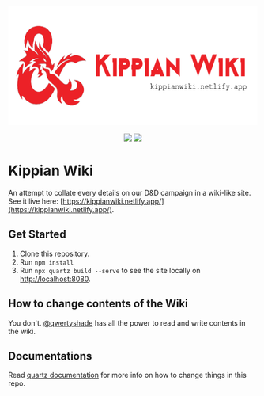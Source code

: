 <p align="center">
  <a href="https://kippianwiki.netlify.app/" target="_blank" rel="noopener noreferrer">
    <img height="240" src="./quartz/static/kippian-og-image-bg.png" alt="Kippian Wiki Logo">
  </a>
</p>
<p align="center">
    <a href="https://app.netlify.com/sites/kippianwiki/deploys" style="text-decoration: none;">
        <img src="https://api.netlify.com/api/v1/badges/57f68a44-afc5-4f4e-929b-97ce59a40a86/deploy-status"/>
    </a>
    <a href="https://github.com/blackraspberryyy/kippian-wiki/actions/workflows/deploy.yaml" style="text-decoration: none;">
        <img src="https://github.com/blackraspberryyy/kippian-wiki/actions/workflows/deploy.yaml/badge.svg"/>
    </a>
</p>

# Kippian Wiki
An attempt to collate every details on our D&D campaign in a wiki-like site. See it live here: [https://kippianwiki.netlify.app/](https://kippianwiki.netlify.app/).

## Get Started

1. Clone this repository.
2. Run `npm install`
3. Run `npx quartz build --serve` to see the site locally on [http://localhost:8080](http://localhost:8080).

## How to change contents of the Wiki

You don't. [@qwertyshade](https://github.com/qwertyshade) has all the power to read and write contents in the wiki.

## Documentations

Read [quartz documentation](https://quartz.jzhao.xyz/) for more info on how to change things in this repo. 
